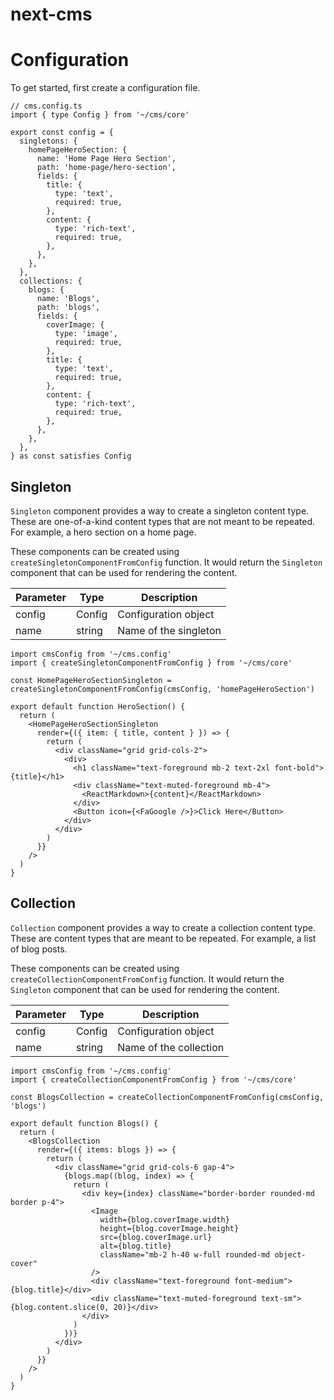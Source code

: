 # next-cms

# Configuration

To get started, first create a configuration file.

```tsx
// cms.config.ts
import { type Config } from '~/cms/core'

export const config = {
  singletons: {
    homePageHeroSection: {
      name: 'Home Page Hero Section',
      path: 'home-page/hero-section',
      fields: {
        title: {
          type: 'text',
          required: true,
        },
        content: {
          type: 'rich-text',
          required: true,
        },
      },
    },
  },
  collections: {
    blogs: {
      name: 'Blogs',
      path: 'blogs',
      fields: {
        coverImage: {
          type: 'image',
          required: true,
        },
        title: {
          type: 'text',
          required: true,
        },
        content: {
          type: 'rich-text',
          required: true,
        },
      },
    },
  },
} as const satisfies Config
```

## Singleton

`Singleton` component provides a way to create a singleton content type. These are one-of-a-kind content types that are not meant to be repeated. For example, a hero section on a home page.

These components can be created using `createSingletonComponentFromConfig` function. It would return the `Singleton` component that can be used for rendering the content.

| Parameter | Type   | Description           |
| --------- | ------ | --------------------- |
| config    | Config | Configuration object  |
| name      | string | Name of the singleton |

```tsx
import cmsConfig from '~/cms.config'
import { createSingletonComponentFromConfig } from '~/cms/core'

const HomePageHeroSectionSingleton = createSingletonComponentFromConfig(cmsConfig, 'homePageHeroSection')

export default function HeroSection() {
  return (
    <HomePageHeroSectionSingleton
      render={({ item: { title, content } }) => {
        return (
          <div className="grid grid-cols-2">
            <div>
              <h1 className="text-foreground mb-2 text-2xl font-bold">{title}</h1>
              <div className="text-muted-foreground mb-4">
                <ReactMarkdown>{content}</ReactMarkdown>
              </div>
              <Button icon={<FaGoogle />}>Click Here</Button>
            </div>
          </div>
        )
      }}
    />
  )
}
```

## Collection

`Collection` component provides a way to create a collection content type. These are content types that are meant to be repeated. For example, a list of blog posts.

These components can be created using `createCollectionComponentFromConfig` function. It would return the `Singleton` component that can be used for rendering the content.

| Parameter | Type   | Description            |
| --------- | ------ | ---------------------- |
| config    | Config | Configuration object   |
| name      | string | Name of the collection |

```tsx
import cmsConfig from '~/cms.config'
import { createCollectionComponentFromConfig } from '~/cms/core'

const BlogsCollection = createCollectionComponentFromConfig(cmsConfig, 'blogs')

export default function Blogs() {
  return (
    <BlogsCollection
      render={({ items: blogs }) => {
        return (
          <div className="grid grid-cols-6 gap-4">
            {blogs.map((blog, index) => {
              return (
                <div key={index} className="border-border rounded-md border p-4">
                  <Image
                    width={blog.coverImage.width}
                    height={blog.coverImage.height}
                    src={blog.coverImage.url}
                    alt={blog.title}
                    className="mb-2 h-40 w-full rounded-md object-cover"
                  />
                  <div className="text-foreground font-medium">{blog.title}</div>
                  <div className="text-muted-foreground text-sm">{blog.content.slice(0, 20)}</div>
                </div>
              )
            })}
          </div>
        )
      }}
    />
  )
}
```
